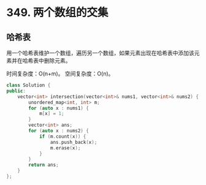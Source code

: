 # 349. 两个数组的交集

## 哈希表

用一个哈希表维护一个数组，遍历另一个数组，如果元素出现在哈希表中添加该元素并在哈希表中删除元素。

时间复杂度：O(n+m)。
空间复杂度：O(n)。

```cpp
class Solution {
public:
    vector<int> intersection(vector<int>& nums1, vector<int>& nums2) {
        unordered_map<int, int> m;
        for (auto x : nums1) {
            m[x] = 1;
        }
        vector<int> ans;
        for (auto x : nums2) {
            if (m.count(x)) {
                ans.push_back(x);
                m.erase(x);
            }
        }
        return ans;
    }
};
```